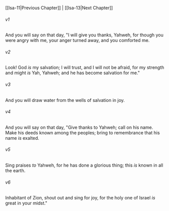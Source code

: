 ﻿---
aliases:
  - Isaiah 12
---

[[Isa-11|Previous Chapter]] | [[Isa-13|Next Chapter]]

###### v1
And you will say on that day,
"I will give you thanks, Yahweh,
for though you were angry with me,
your anger turned away,
and you comforted me.

###### v2
Look! God _is_ my salvation;
I will trust, and I will not be afraid,
for my strength and might _is_ Yah, Yahweh;
and he has become salvation for me."

###### v3
And you will draw water from the wells of salvation in joy.

###### v4
And you will say on that day,
"Give thanks to Yahweh;
call on his name.
Make his deeds known among the peoples;
bring to remembrance that his name _is_ exalted.

###### v5
Sing praises _to_ Yahweh, for he has done a glorious thing;
this _is_ known in all the earth.

###### v6
Inhabitant of Zion, shout out and sing for joy,
for the holy one of Israel _is_ great in your midst."